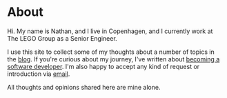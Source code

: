 # About

Hi. My name is Nathan, and I live in Copenhagen, and I currently work at The LEGO Group as a Senior Engineer.

I use this site to collect some of my thoughts about a number of topics in the [blog](/posts/). If you're curious about my journey, I've written about [becoming a software developer](/posts/my-mandatory-junior-web-dev-post). I'm also happy to accept any kind of request or introduction via [email](mailto:me@nathankuik.com).

All thoughts and opinions shared here are mine alone.
